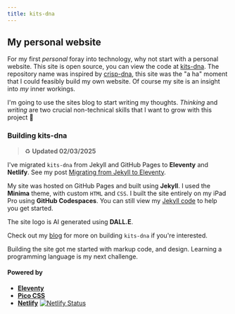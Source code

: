 ```yaml
---
title: kits-dna
---
```

## My personal website

For my first *personal* foray into technology, why not start with a personal website. This site is open source, you can view the code at [kits-dna](https://github.com/makendon/kits-dna). The repository name was inspired by [crisp-dna](https://dna.crisp.se/docs/index.html), this site was the "a ha" moment that I could feasibly build my own website. Of course my site is an insight into *my* inner workings.

I'm going to use the sites blog to start writing my thoughts. *Thinking* and *writing* are two crucial non-technical skills that I want to grow with this project :thought_balloon:

### Building kits-dna

> :recycle: **Updated 02/03/2025**

I've migrated `kits-dna` from Jekyll and GitHub Pages to **Eleventy** and **Netlify**. See my post [Migrating from Jekyll to Eleventy](/migrating-from-jekyll-to-eleventy).

My site was hosted on GitHub Pages and built using **Jekyll**. I used the **Minima** theme, with custom `HTML` and `CSS`. I built the site entirely on my iPad Pro using **GitHub Codespaces**. You can still view my [Jekyll code](https://github.com/makendon/kits-dna/tree/jekyll) to help you get started.

The site logo is AI generated using **DALL.E**.

Check out my [blog](/blog) for more on building `kits-dna` if you're interested.

Building the site got me started with markup code, and design. Learning a programming language is my next challenge.

#### Powered by

- [**Eleventy**](https://www.11ty.dev)
- [**Pico CSS**](https://picocss.com)
- [**Netlify**](https://www.netlify.com) [![Netlify Status](https://api.netlify.com/api/v1/badges/698c405f-df5f-4dcb-aa60-191b0cdcaedf/deploy-status)](https://app.netlify.com/sites/kits-dna/deploys)
